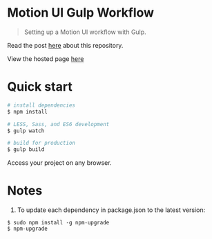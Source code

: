 Motion UI Gulp Workflow
===========

> Setting up a Motion UI workflow with Gulp.

Read the post [here](https://www.codementor.io/lautiamkok/setting-a-workflow-for-using-motion-ui-nx1dpztlu) about this repository.

View the hosted page [here](https://lautiamkok.github.io/motion-ui-workflows/gulp/index.html)

Quick start
=============

``` bash
# install dependencies
$ npm install

# LESS, Sass, and ES6 development
$ gulp watch

# build for production
$ gulp build
```

Access your project on any browser.

# Notes

1. To update each dependency in package.json to the latest version:

```
$ sudo npm install -g npm-upgrade
$ npm-upgrade
```
